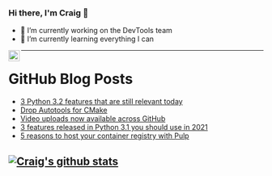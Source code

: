 ### Hi there, I'm Craig 👋

<!--
**CraigTeelFugro/CraigTeelFugro** is a ✨ _special_ ✨ repository because its `README.md` (this file) appears on your GitHub profile.

Here are some ideas to get you started:
-->

- 🔭 I’m currently working on the DevTools team
- 🌱 I’m currently learning everything I can

[<img align="left" alt="Craig Teel | LinkedIn" width="22px" src="https://cdn.jsdelivr.net/npm/simple-icons@v3/icons/linkedin.svg" />][linkedin]

---

# GitHub Blog Posts

<!-- BLOG-POST-LIST:START -->
- [3 Python 3.2 features that are still relevant today](https://opensource.com/article/21/5/python-32)
- [Drop Autotools for CMake](https://opensource.com/article/21/5/cmake)
- [Video uploads now available across GitHub](https://github.blog/2021-05-13-video-uploads-available-github/)
- [3 features released in Python 3.1 you should use in 2021](https://opensource.com/article/21/5/python-31-features)
- [5 reasons to host your container registry with Pulp](https://opensource.com/article/21/5/container-management-pulp)
<!-- BLOG-POST-LIST:END -->

## [![Craig's github stats](https://github-readme-stats.vercel.app/api?username=craigteelfugro)](https://github.com/anuraghazra/github-readme-stats)


[linkedin]: https://linkedin.com/in/craig-teel-b8786771
